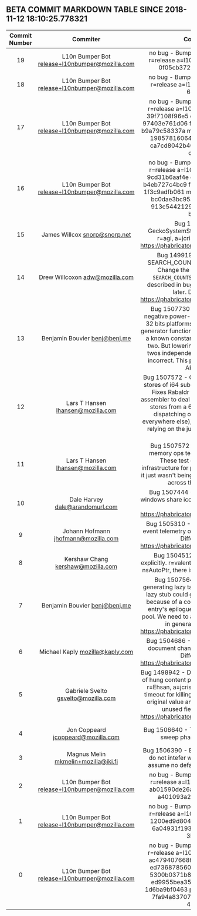 ## BETA COMMIT MARKDOWN TABLE SINCE 2018-11-12 18:10:25.778321

| Commit Number | Commiter | Commit Message | Node | Date | 
|:---:|:----:|:----------------------------------:|:------:|:----:| 
|19|L10n Bumper Bot <release+l10nbumper@mozilla.com>|no bug - Bumping Firefox l10n changesets r=release a=l10n-bump DONTBUILD  my -> 0f05cb372f6a sl -> 6457a5eb064a|2da9de110c930390a4d2f269f5b2d562f5594fa9|2018-11-19 18:00:36
|18|L10n Bumper Bot <release+l10nbumper@mozilla.com>|no bug - Bumping Fennec l10n changesets r=release a=l10n-bump DONTBUILD  sl -> 6457a5eb064a|6b1eaa3b93deb5f2e8a3f0715d317a827aaef4a1|2018-11-19 18:00:31
|17|L10n Bumper Bot <release+l10nbumper@mozilla.com>|no bug - Bumping Firefox l10n changesets r=release a=l10n-bump DONTBUILD  cak -> 39f7108f96e5 es-ES -> 7fa26caac4bb fr -> 97403e761d06 fy-NL -> c67b74b43e30 kk -> b9a79c58337a ms -> 13282853db6f nb-NO -> 19857816064e nl -> a181305af5a2 ro -> ca7cd8042b40 ru -> 6e4916198ab3 tr -> c924b59afaf4|1dfbec456d150d7c6691abb939cefa5897fa2337|2018-11-19 17:00:24
|16|L10n Bumper Bot <release+l10nbumper@mozilla.com>|no bug - Bumping Fennec l10n changesets r=release a=l10n-bump DONTBUILD  bg -> 9cd31b6aaf4e es-ES -> c57dacf71d5f fr -> b4eb727c4bc9 fy-NL -> 4a830404bd79 kk -> 1f3c9adfb061 ms -> 748fca25add3 nb-NO -> bc0dae3bc95a oc -> 8fc459a48fb8 ru -> 913c54421299 sl -> f822bcdd31b9 tr -> bea31caafee9|d5799b92498443ee3be7bfabe9e5a984355036f7|2018-11-19 17:00:18
|15|James Willcox <snorp@snorp.net>|Bug 1505897 - Initialize GeckoSystemStateListener in child process. r=agi, a=jcristau  Differential Revision: https://phabricator.services.mozilla.com/D11517|28b294890d1ceb2b6be070f0472b05ea9d9a7f49|2018-11-16 16:34:48
|14|Drew Willcoxon <adw@mozilla.com>|Bug 1499193 - Follow-up 2: Update SEARCH_COUNTS key. r=mkaply, a=jcristau  Change the `<engine>.<alias>.urlbar` `SEARCH_COUNTS` keys to `<engine>.alias` as described in bug 1499193 comment 23 and later.  Differential Revision: https://phabricator.services.mozilla.com/D12038|32fc87f1af7c3af8f36fb6d8af72630441033231|2018-11-16 23:15:54
|13|Benjamin Bouvier <benj@benj.me>|Bug 1507730 - Generate a temporary for negative power-of-two constants in mul64 on 32 bits platforms. r=lth, a=jcristau  In the code generator function, we assume we have a temp if a known constant is a non-negative power of two. But lowering only checked for power of twos independently of their sign, so this was incorrect. This patch syncs them up on both ARM32 and x86.|3910d176d5c23498232c207e5fb5e844c62e0ec8|2018-11-16 12:44:36
|12|Lars T Hansen <lhansen@mozilla.com>|Bug 1507572 - Correctly implement unaligned stores of i64 sub-fields. r=bbouvier, a=jcristau  Fixes Rabaldr by adding code to the ARM assembler to deal with unaligned 16- and 32-bit stores from a 64-bit datum.  Fixes Baldr by dispatching on the value type (as we do everywhere else), not the access type, and then relying on the just-fixed assembler to do the right thing.|34b98cadb7881503cbffe67c4b6e8a88e31a77a8|2018-11-16 10:39:26
|11|Lars T Hansen <lhansen@mozilla.com>|Bug 1507572 - Generalize alignments for memory ops testing. r=bbouvier, a=jcristau  These test cases already had some infrastructure for parameterizing over alignment, it just wasn't being used.  Once enabled it stubles across the ARM bugs quickly.|04a44178fb99f2f7877eb9fde7bb25785b389a0f|2018-11-16 11:47:36
|10|Dale Harvey <dale@arandomurl.com>|Bug 1507444 - Add context fill opacity for windows share icon. r=Gijs, a=jcristau  Differential Revision: https://phabricator.services.mozilla.com/D12002|ec2a453085ce9a09884190065bd52ea1cb58f655|2018-11-15 14:45:02
|9|Johann Hofmann <jhofmann@mozilla.com>|Bug 1505310 - Enable certificate error page event telemetry on release. r=janerik, a=jcristau  Differential Revision: https://phabricator.services.mozilla.com/D11302|467e62db7b1435dbcdb6b9033b2fc9484587c618|2018-11-08 14:51:21
|8|Kershaw Chang <kershaw@mozilla.com>|Bug 1504512 - Do not delete mTrailers explicitly. r=valentin, a=jcristau  Since mTrailers is nsAutoPtr, there is no need to delete it explicitly.|af979f77c8384b56c66ba142d7f50e1c2675dfaf|2018-11-09 02:53:00
|7|Benjamin Bouvier <benj@benj.me>|Bug 1507564 - Bind code labels when generating lazy table stubs. r=luke, a=jcristau  A lazy stub could generate CodeLabels on x86, because of a constant NaN generated for the entry's epilogue that ended up in a constant pool. We need to actually bind these code labels in general.  Differential Revision: https://phabricator.services.mozilla.com/D12052|f6a1e485be9a28e08d4eb1b22140a900d1676e8b|2018-11-15 23:25:52
|6|Michael Kaply <mozilla@kaply.com>|Bug 1504686 - Don't count search for same document changes. r=Standard8, a=jcristau  Differential Revision: https://phabricator.services.mozilla.com/D11394|ceba8351e044c15a408e8302d41bafc21e70e528|2018-11-09 13:24:59
|5|Gabriele Svelto <gsvelto@mozilla.com>|Bug 1498942 - Don't attempt to take minidumps of hung content processes when shutting down. r=Ehsan, a=jcristau  This patch also takes the timeout for killing a content process back to its original value and removes a related but long unused field.  Differential Revision: https://phabricator.services.mozilla.com/D11739|be6c9c1f12a731ab06f4236848354e8190bb252e|2018-11-13 17:34:49
|4|Jon Coppeard <jcoppeard@mozilla.com>|Bug 1506640 - Trace wrappers rooters during sweep phase. r=pbone, a=RyanVM|d4ce8b3cdee86a47d1e201bde99f81756b45193a|2018-11-15 13:57:00
|3|Magnus Melin <mkmelin+mozilla@iki.fi>|Bug 1506390 - Ensure the default permissions do not intefer with the permission tests that assume no defaults. r=johannh, a=test-only|a96813612e0cee496e7d3e8e3b5d805233c0f74e|2018-11-14 14:55:22
|2|L10n Bumper Bot <release+l10nbumper@mozilla.com>|no bug - Bumping Firefox l10n changesets r=release a=l10n-bump DONTBUILD  id -> ab01590de26a km -> 6c3281c65ab3 lt -> a401093a2774 th -> ff3c08995145|0e12912bc61b604fe805a4c0d6ec9bbc75ec00f6|2018-11-18 12:00:19
|1|L10n Bumper Bot <release+l10nbumper@mozilla.com>|no bug - Bumping Fennec l10n changesets r=release a=l10n-bump DONTBUILD  be -> 1200ed9d804d id -> ab01590de26a lo -> 6a04931f1936 lt -> 3a4ccf8ed137 th -> 3b7941834c3a|372625e3716d118f824bd274971f670811679a75|2018-11-18 12:00:13
|0|L10n Bumper Bot <release+l10nbumper@mozilla.com>|no bug - Bumping Firefox l10n changesets r=release a=l10n-bump DONTBUILD  cak -> ac479407668f gd -> 2b323cd1cda2 hu -> ed7368785609 ia -> f062764434b5 id -> 5300b0371b81 it -> 0103a5f5539f my -> ed9955bea35e nl -> a721324dfc46 pl -> 1d6ba9bf0463 pt-BR -> 41748ea550f5 ro -> 7fa94a837073 th -> 2476bf465fc5 vi -> 484e9a2eb23d|5ac8613d829e0fabe2724ab56c79a2a101c907ee|2018-11-18 09:00:20


